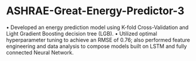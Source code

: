 # ASHRAE-Great-Energy-Predictor-3


•	Developed an energy prediction model using K-fold Cross-Validation and Light Gradient Boosting decision tree (LGB).
•	Utilized optimal hyperparameter tuning to achieve an RMSE of 0.76; also performed feature engineering and data analysis to compose models built on LSTM and fully connected Neural Network.
